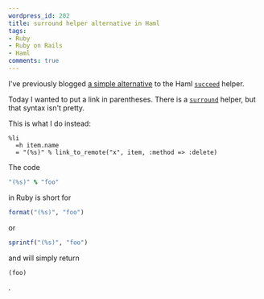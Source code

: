 ```yaml
---
wordpress_id: 202
title: surround helper alternative in Haml
tags:
- Ruby
- Ruby on Rails
- Haml
comments: true
---
```

I've previously blogged <a href="http://henrik.nyh.se/2007/11/comma-after-link-in-haml">a simple alternative</a> to the Haml <code><a href="http://haml.hamptoncatlin.com/docs/rdoc/classes/Haml/Helpers.html#M000013">succeed</a></code> helper.

Today I wanted to put a link in parentheses. There is a <code><a href="http://haml.hamptoncatlin.com/docs/rdoc/classes/Haml/Helpers.html#M000011">surround</a></code> helper, but that syntax isn't pretty.

This is what I do instead:

``` haml
%li
  =h item.name
  = "(%s)" % link_to_remote("x", item, :method => :delete)
```

The code

``` ruby
"(%s)" % "foo"
```
in Ruby is short for

``` ruby
format("(%s)", "foo")
```
or

``` ruby
sprintf("(%s)", "foo")
```
and will simply return


    (foo)

.
